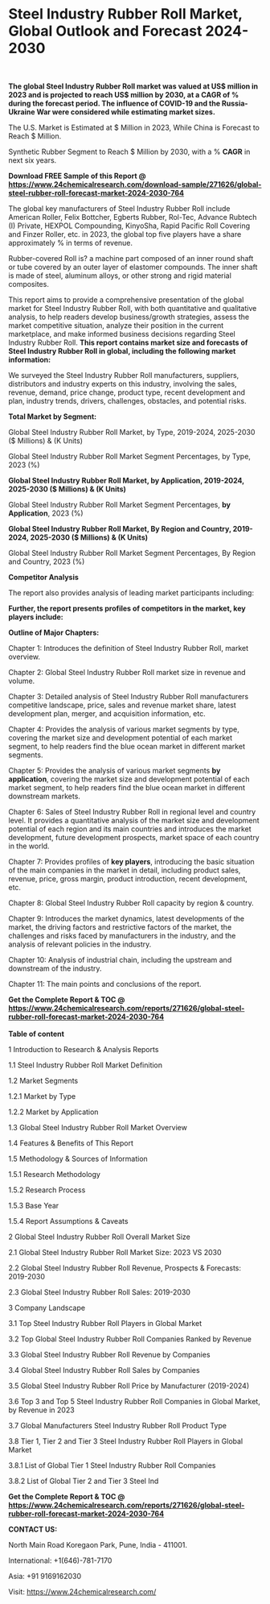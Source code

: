 <h1>Steel Industry Rubber Roll Market, Global Outlook and Forecast 2024-2030</h1><br/><p><strong>The global Steel Industry Rubber Roll market was valued at US$ million in 2023 and is projected to reach US$ million by 2030, at a <strong>CAGR</strong> of % during the forecast period. The influence of COVID-19 and the Russia-Ukraine War were considered while estimating market sizes.</strong></p><p>The U.S. Market is Estimated at $ Million in 2023, While China is Forecast to Reach $ Million.</p><p>Synthetic Rubber Segment to Reach $ Million by 2030, with a % <strong>CAGR</strong> in next six years.</p><div><b>Download FREE Sample of this Report @ <a href="https://www.24chemicalresearch.com/download-sample/271626/global-steel-rubber-roll-forecast-market-2024-2030-764">https://www.24chemicalresearch.com/download-sample/271626/global-steel-rubber-roll-forecast-market-2024-2030-764</a></b></div><p>The global key manufacturers of Steel Industry Rubber Roll include American Roller, Felix Bottcher, Egberts Rubber, Rol-Tec, Advance Rubtech (I) Private, HEXPOL Compounding, KinyoSha, Rapid Pacific Roll Covering and Finzer Roller, etc. in 2023, the global top five players have a share approximately % in terms of revenue.</p><p>Rubber-covered Roll is? a machine part composed of an inner round shaft or tube covered by an outer layer of elastomer compounds. The inner shaft is made of steel, aluminum alloys, or other strong and rigid material composites.</p><p>This report aims to provide a comprehensive presentation of the global market for Steel Industry Rubber Roll, with both quantitative and qualitative analysis, to help readers develop business/growth strategies, assess the market competitive situation, analyze their position in the current marketplace, and make informed business decisions regarding Steel Industry Rubber Roll. <strong>This report contains market size and forecasts of Steel Industry Rubber Roll in global, including the following market information:</strong></p><p>We surveyed the Steel Industry Rubber Roll manufacturers, suppliers, distributors and industry experts on this industry, involving the sales, revenue, demand, price change, product type, recent development and plan, industry trends, drivers, challenges, obstacles, and potential risks.</p><p><strong>Total Market by Segment:</strong></p><p>Global Steel Industry Rubber Roll Market, by Type, 2019-2024, 2025-2030 ($ Millions) & (K Units)</p><p>Global Steel Industry Rubber Roll Market Segment Percentages, by Type, 2023 (%)</p><p><strong>Global Steel Industry Rubber Roll Market, <strong>by Application</strong>, 2019-2024, 2025-2030 ($ Millions) & (K Units)</strong></p><p>Global Steel Industry Rubber Roll Market Segment Percentages, <strong>by Application</strong>, 2023 (%)</p><p><strong>Global Steel Industry Rubber Roll Market, By Region and Country, 2019-2024, 2025-2030 ($ Millions) & (K Units)</strong></p><p>Global Steel Industry Rubber Roll Market Segment Percentages, By Region and Country, 2023 (%)</p><p><strong>Competitor Analysis</strong></p><p>The report also provides analysis of leading market participants including:</p><p><strong>Further, the report presents profiles of competitors in the market, <strong>key players</strong> include:</strong></p><p><strong>Outline of Major Chapters:</strong></p><p>Chapter 1: Introduces the definition of Steel Industry Rubber Roll, market overview.</p><p>Chapter 2: Global Steel Industry Rubber Roll market size in revenue and volume.</p><p>Chapter 3: Detailed analysis of Steel Industry Rubber Roll manufacturers competitive landscape, price, sales and revenue market share, latest development plan, merger, and acquisition information, etc.</p><p>Chapter 4: Provides the analysis of various market segments by type, covering the market size and development potential of each market segment, to help readers find the blue ocean market in different market segments.</p><p>Chapter 5: Provides the analysis of various market segments <strong>by application</strong>, covering the market size and development potential of each market segment, to help readers find the blue ocean market in different downstream markets.</p><p>Chapter 6: Sales of Steel Industry Rubber Roll in regional level and country level. It provides a quantitative analysis of the market size and development potential of each region and its main countries and introduces the market development, future development prospects, market space of each country in the world.</p><p>Chapter 7: Provides profiles of <strong>key players</strong>, introducing the basic situation of the main companies in the market in detail, including product sales, revenue, price, gross margin, product introduction, recent development, etc.</p><p>Chapter 8: Global Steel Industry Rubber Roll capacity by region & country.</p><p>Chapter 9: Introduces the market dynamics, latest developments of the market, the driving factors and restrictive factors of the market, the challenges and risks faced by manufacturers in the industry, and the analysis of relevant policies in the industry.</p><p>Chapter 10: Analysis of industrial chain, including the upstream and downstream of the industry.</p><p>Chapter 11: The main points and conclusions of the report.</p><div><b>Get the Complete Report & TOC @ <a href="https://www.24chemicalresearch.com/reports/271626/global-steel-rubber-roll-forecast-market-2024-2030-764">https://www.24chemicalresearch.com/reports/271626/global-steel-rubber-roll-forecast-market-2024-2030-764</a></b></div><br><b>Table of content</b><p>1 Introduction to Research & Analysis Reports<br />
 
  1.1 Steel Industry Rubber Roll Market Definition<br />
 
  1.2 Market Segments<br />
 
  1.2.1 Market by Type<br />
 
  1.2.2 Market by Application<br />
 
  1.3 Global Steel Industry Rubber Roll Market Overview<br />
 
  1.4 Features & Benefits of This Report<br />
 
  1.5 Methodology & Sources of Information<br />
 
  1.5.1 Research Methodology<br />
 
  1.5.2 Research Process<br />
 
  1.5.3 Base Year<br />
 
  1.5.4 Report Assumptions & Caveats<br />
 
 2 Global Steel Industry Rubber Roll Overall Market Size<br />
 
  2.1 Global Steel Industry Rubber Roll Market Size: 2023 VS 2030<br />
 
  2.2 Global Steel Industry Rubber Roll Revenue, Prospects & Forecasts: 2019-2030<br />
 
  2.3 Global Steel Industry Rubber Roll Sales: 2019-2030<br />
 
 3 Company Landscape<br />
 
  3.1 Top Steel Industry Rubber Roll Players in Global Market<br />
 
  3.2 Top Global Steel Industry Rubber Roll Companies Ranked by Revenue<br />
 
  3.3 Global Steel Industry Rubber Roll Revenue by Companies<br />
 
  3.4 Global Steel Industry Rubber Roll Sales by Companies<br />
 
  3.5 Global Steel Industry Rubber Roll Price by Manufacturer (2019-2024)<br />
 
  3.6 Top 3 and Top 5 Steel Industry Rubber Roll Companies in Global Market, by Revenue in 2023<br />
 
  3.7 Global Manufacturers Steel Industry Rubber Roll Product Type<br />
 
  3.8 Tier 1, Tier 2 and Tier 3 Steel Industry Rubber Roll Players in Global Market<br />
 
  3.8.1 List of Global Tier 1 Steel Industry Rubber Roll Companies<br />
 
  3.8.2 List of Global Tier 2 and Tier 3 Steel Ind<br><div><b>Get the Complete Report & TOC @ <a href="https://www.24chemicalresearch.com/reports/271626/global-steel-rubber-roll-forecast-market-2024-2030-764">https://www.24chemicalresearch.com/reports/271626/global-steel-rubber-roll-forecast-market-2024-2030-764</a></b></div></p>
 
 <b>CONTACT US:</b><br>
 
 North Main Road Koregaon Park, Pune, India - 411001.<br/>
 
 International: +1(646)-781-7170<br/>
 
 Asia: +91 9169162030<br/>
 
 Visit: <a href="https://www.24chemicalresearch.com/">https://www.24chemicalresearch.com/</a>
 
 <br>